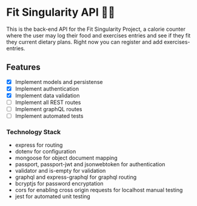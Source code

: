 # Fit Singularity API 🥗🤖

This is the back-end API for the Fit Singularity Project, a calorie counter where the user may log their food and exercises entries and see if they fit they current dietary plans.
Right now you can register and add exercises-entries.

## Features

- [x] Implement models and persistense
- [x] Implement authentication
- [x] Implement data validation
- [ ] Implement all REST routes
- [ ] Implement graphQL routes
- [ ] Implement automated tests

### Technology Stack

- express for routing
- dotenv for configuration
- mongoose for object document mapping
- passport, passport-jwt and jsonwebtoken for authentication
- validator and is-empty for validation
- graphql and express-graphql for graphql routing
- bcryptjs for password encryptation
- cors for enabling cross origin requests for localhost manual testing
- jest for automated unit testing
